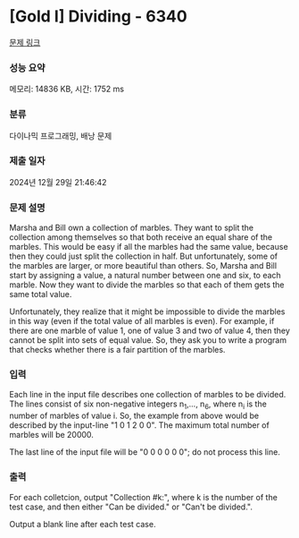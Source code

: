 # [Gold I] Dividing - 6340 

[문제 링크](https://www.acmicpc.net/problem/6340) 

### 성능 요약

메모리: 14836 KB, 시간: 1752 ms

### 분류

다이나믹 프로그래밍, 배낭 문제

### 제출 일자

2024년 12월 29일 21:46:42

### 문제 설명

<p>Marsha and Bill own a collection of marbles. They want to split the collection among themselves so that both receive an equal share of the marbles. This would be easy if all the marbles had the same value, because then they could just split the collection in half. But unfortunately, some of the marbles are larger, or more beautiful than others. So, Marsha and Bill start by assigning a value, a natural number between one and six, to each marble. Now they want to divide the marbles so that each of them gets the same total value.</p>

<p>Unfortunately, they realize that it might be impossible to divide the marbles in this way (even if the total value of all marbles is even). For example, if there are one marble of value 1, one of value 3 and two of value 4, then they cannot be split into sets of equal value. So, they ask you to write a program that checks whether there is a fair partition of the marbles.</p>

### 입력 

 <p>Each line in the input file describes one collection of marbles to be divided. The lines consist of six non-negative integers n<sub>1</sub>,..., n<sub>6</sub>, where n<sub>i</sub> is the number of marbles of value i. So, the example from above would be described by the input-line "1 0 1 2 0 0". The maximum total number of marbles will be 20000.</p>

<p>The last line of the input file will be "0 0 0 0 0 0"; do not process this line.</p>

### 출력 

 <p>For each colletcion, output "Collection #k:", where k is the number of the test case, and then either "Can be divided." or "Can't be divided.".</p>

<p>Output a blank line after each test case.</p>

